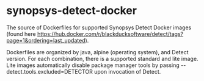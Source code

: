 # synopsys-detect-docker

The source of Dockerfiles for supported Synopsys Detect Docker images (found here https://hub.docker.com/r/blackducksoftware/detect/tags?page=1&ordering=last_updated).

Dockerfiles are organized by java, alpine (operating system), and Detect version.  For each combination, there is a supported standard and lite image.  Lite images automatically disable package manager tools by passing --detect.tools.excluded=DETECTOR upon invocation of Detect.